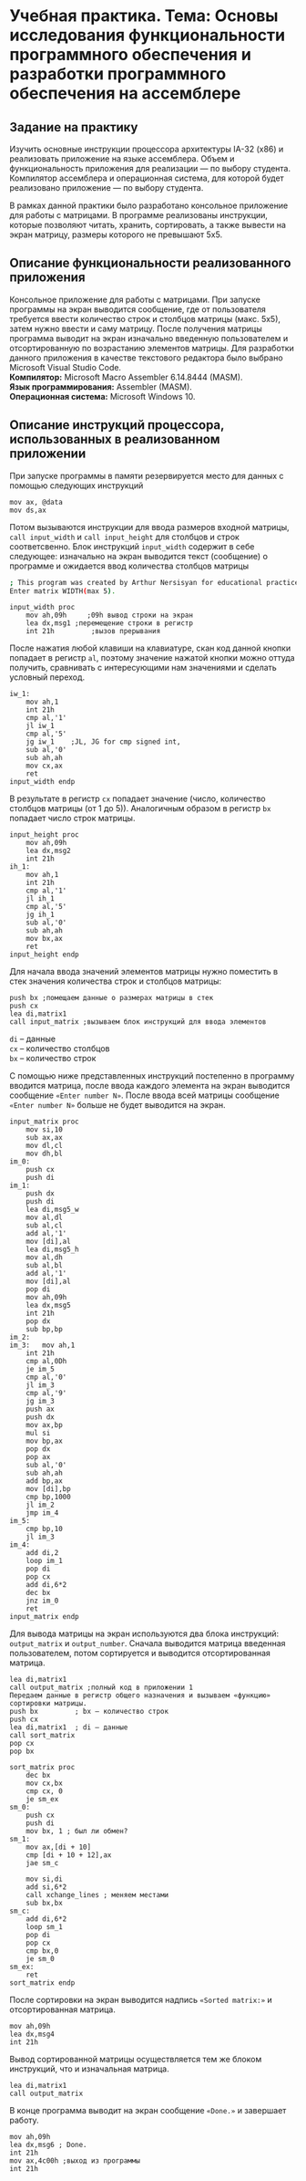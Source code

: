 # Учебная практика. Тема: Основы исследования функциональности программного обеспечения и разработки программного обеспечения на ассемблере

## Задание на практику

Изучить основные инструкции процессора архитектуры IA-32 (x86) и реализовать приложение на языке ассемблера. Объем и функциональность приложения для реализации — по выбору студента. Компилятор ассемблера и операционная система, для которой будет реализовано приложение — по выбору студента.

В рамках данной практики было разработано консольное приложение для работы с матрицами. В программе реализованы инструкции, которые позволяют читать, хранить, сортировать, а также вывести на экран матрицу, размеры которого не превышают 5х5.

## Описание функциональности реализованного приложения

Консольное приложение для работы с матрицами. При запуске программы на экран выводится сообщение, где от пользователя требуется ввести количество строк и столбцов матрицы (макс. 5х5), затем нужно ввести и саму матрицу. 
После получения матрицы программа выводит на экран изначально введенную пользователем и отсортированную по возрастанию элементов матрицы.
Для разработки данного приложения в качестве текстового редактора было выбрано Microsoft Visual Studio Code.</br>
**Компилятор:** Microsoft Macro Assembler 6.14.8444 (MASM).</br>
**Язык программирования:** Assembler (MASM).</br>
**Операционная система:** Microsoft Windows 10.

## Описание инструкций процессора, использованных в реализованном приложении

При запуске программы в памяти резервируется место для данных с помощью следующих инструкций 

```ASM
mov ax, @data 
mov ds,ax
```

Потом вызываются инструкции для ввода размеров входной матрицы, `call input_width` и `call input_height` для столбцов и строк соответсвенно.
Блок инструкций `input_width` содержит в себе следующее: изначально на экран выводится текст (сообщение) о программе и ожидается ввод количества столбцов матрицы

```bash
; This program was created by Arthur Nersisyan for educational practice.
Enter matrix WIDTH(max 5).
```

```MASM
input_width proc
    mov ah,09h     ;09h вывод строки на экран
    lea dx,msg1	;перемещение строки в регистр
    int 21h  		;вызов прерывания
```

После нажатия любой клавиши на клавиатуре, скан код данной кнопки попадает в регистр `al`, поэтому значение нажатой кнопки можно оттуда получить, сравнивать с интересующими нам значениями и сделать условный переход. 

```MASM
iw_1:   
    mov ah,1
    int 21h
    cmp al,'1'
    jl iw_1
    cmp al,'5'
    jg iw_1    ;JL, JG for cmp signed int,
    sub al,'0'
    sub ah,ah
    mov cx,ax               
    ret  
input_width endp
```   

В результате в регистр `cx` попадает значение (число, количество столбцов матрицы (от 1 до 5)).
Аналогичным образом в регистр `bx` попадает число строк матрицы. 

```MASM
input_height proc
    mov ah,09h
    lea dx,msg2
    int 21h  
ih_1:   
    mov ah,1
    int 21h
    cmp al,'1'
    jl ih_1
    cmp al,'5'
    jg ih_1 
    sub al,'0'
    sub ah,ah
    mov bx,ax               
    ret  
input_height endp
```

Для начала ввода значений элементов матрицы нужно поместить в стек значения количества строк и столбцов матрицы:

```MASM
push bx	;помещаем данные о размерах матрицы в стек
push cx
lea di,matrix1
call input_matrix ;вызываем блок инструкций для ввода элементов
```

`di` – данные</br>
`cx` – количество столбцов</br>
`bx` – количество строк</br>

С помощью ниже представленных инструкций постепенно в программу вводится матрица, после ввода каждого элемента на экран выводится сообщение `«Enter number N»`. После ввода всей матрицы сообщение `«Enter number N»` больше не будет выводится на экран.

```ASM
input_matrix proc
    mov si,10
    sub ax,ax
    mov dl,cl
    mov dh,bl 
im_0:      
    push cx
    push di 
im_1:     
    push dx                   
    push di
    lea di,msg5_w 
    mov al,dl
    sub al,cl
    add al,'1'
    mov [di],al
    lea di,msg5_h 
    mov al,dh
    sub al,bl
    add al,'1'
    mov [di],al
    pop di    
    mov ah,09h
    lea dx,msg5
    int 21h
    pop dx 
    sub bp,bp      
im_2:        
im_3:   mov ah,1 
    int 21h 
    cmp al,0Dh
    je im_5
    cmp al,'0'
    jl im_3
    cmp al,'9'
    jg im_3
    push ax
    push dx
    mov ax,bp
    mul si 
    mov bp,ax
    pop dx
    pop ax
    sub al,'0'
    sub ah,ah
    add bp,ax
    mov [di],bp
    cmp bp,1000
    jl im_2
    jmp im_4 
im_5:
    cmp bp,10
    jl im_3
im_4:   
    add di,2     
    loop im_1
    pop di
    pop cx
    add di,6*2 
    dec bx
    jnz im_0 
    ret
input_matrix endp   
```

Для вывода матрицы на экран используются два блока инструкций: `output_matrix` и `output_number`. Сначала  выводится матрица введенная пользователем, потом сортируется и выводится отсортированная матрица. 

```MASM
lea di,matrix1
call output_matrix ;полный код в приложении 1
Передаем данные в регистр общего назначения и вызываем «функцию» сортировки матрицы.
push bx         ; bx – количество строк
push cx
lea di,matrix1  ; di – данные
call sort_matrix
pop cx
pop bx
     
sort_matrix proc
    dec bx 
    mov cx,bx
    cmp cx, 0
    je sm_ex 
sm_0:
    push cx
    push di
    mov bx, 1 ; был ли обмен?
sm_1:        
    mov ax,[di + 10]
    cmp [di + 10 + 12],ax
    jae sm_c
    
    mov si,di
    add si,6*2
    call xchange_lines ; меняем местами
    sub bx,bx         
sm_c:          
    add di,6*2
    loop sm_1 
    pop di
    pop cx
    cmp bx,0
    je sm_0
sm_ex:         
    ret
sort_matrix endp
```

После сортировки на экран выводится надпись `«Sorted matrix:»` и отсортированная матрица.

```MASM
mov ah,09h
lea dx,msg4
int 21h 
```

Вывод сортированной матрицы осуществляется тем же блоком инструкций, что и изначальная матрица.

```MASM
lea di,matrix1
call output_matrix
```

В конце программа выводит на экран сообщение `«Done.»` и завершает работу.

```MASM
mov ah,09h
lea dx,msg6 ; Done.
int 21h    
mov ax,4c00h ;выход из программы
int 21h   
```
